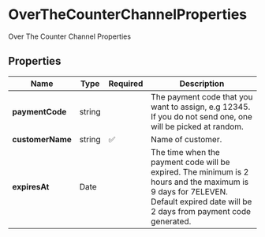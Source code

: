 # OverTheCounterChannelProperties

Over The Counter Channel Properties

## Properties

| Name | Type | Required | Description |
| ------------ | ------------- | ------------- | ------------- |
| **paymentCode** | string |  | The payment code that you want to assign, e.g 12345. If you do not send one, one will be picked at random. |
**customerName** | string | ✅ | Name of customer. |
**expiresAt** | Date |  | The time when the payment code will be expired. The minimum is 2 hours and the maximum is 9 days for 7ELEVEN. Default expired date will be 2 days from payment code generated. |


